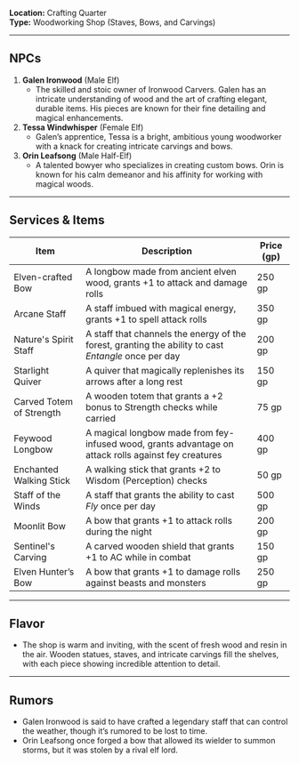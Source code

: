 **Location:** Crafting Quarter  
**Type:** Woodworking Shop (Staves, Bows, and Carvings)

---

## NPCs

1. **Galen Ironwood** (Male Elf)
    - The skilled and stoic owner of Ironwood Carvers. Galen has an intricate understanding of wood and the art of crafting elegant, durable items. His pieces are known for their fine detailing and magical enhancements.
2. **Tessa Windwhisper** (Female Elf)
    - Galen’s apprentice, Tessa is a bright, ambitious young woodworker with a knack for creating intricate carvings and bows.
3. **Orin Leafsong** (Male Half-Elf)
    - A talented bowyer who specializes in creating custom bows. Orin is known for his calm demeanor and his affinity for working with magical woods.

---

## Services & Items

| Item                     | Description                                                                                          | Price (gp) |
| ------------------------ | ---------------------------------------------------------------------------------------------------- | ---------- |
| Elven-crafted Bow        | A longbow made from ancient elven wood, grants +1 to attack and damage rolls                         | 250 gp     |
| Arcane Staff             | A staff imbued with magical energy, grants +1 to spell attack rolls                                  | 350 gp     |
| Nature's Spirit Staff    | A staff that channels the energy of the forest, granting the ability to cast _Entangle_ once per day | 200 gp     |
| Starlight Quiver         | A quiver that magically replenishes its arrows after a long rest                                     | 150 gp     |
| Carved Totem of Strength | A wooden totem that grants a +2 bonus to Strength checks while carried                               | 75 gp      |
| Feywood Longbow          | A magical longbow made from fey-infused wood, grants advantage on attack rolls against fey creatures | 400 gp     |
| Enchanted Walking Stick  | A walking stick that grants +2 to Wisdom (Perception) checks                                         | 50 gp      |
| Staff of the Winds       | A staff that grants the ability to cast _Fly_ once per day                                           | 500 gp     |
| Moonlit Bow              | A bow that grants +1 to attack rolls during the night                                                | 200 gp     |
| Sentinel's Carving       | A carved wooden shield that grants +1 to AC while in combat                                          | 150 gp     |
| Elven Hunter’s Bow       | A bow that grants +1 to damage rolls against beasts and monsters                                     | 250 gp     |

---

## Flavor

- The shop is warm and inviting, with the scent of fresh wood and resin in the air. Wooden statues, staves, and intricate carvings fill the shelves, with each piece showing incredible attention to detail.

---

## Rumors

- Galen Ironwood is said to have crafted a legendary staff that can control the weather, though it’s rumored to be lost to time.
- Orin Leafsong once forged a bow that allowed its wielder to summon storms, but it was stolen by a rival elf lord.